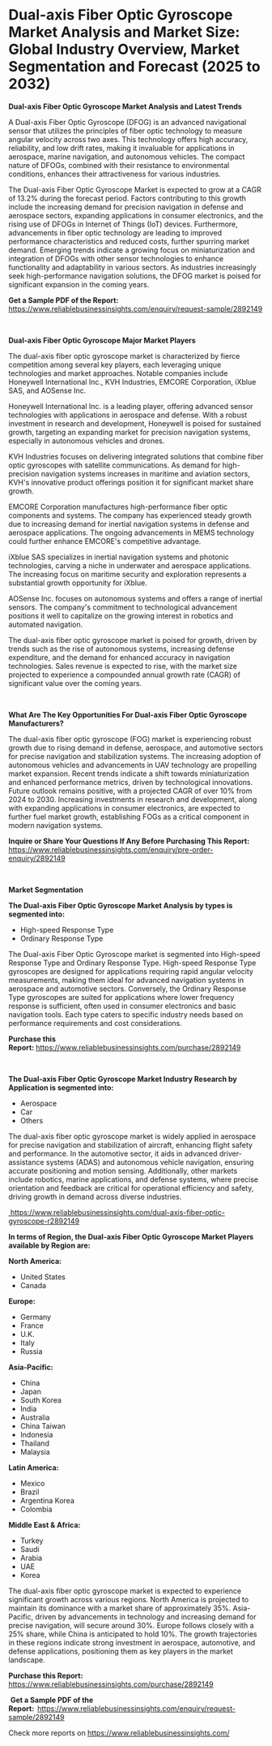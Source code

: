 <p><h1>Dual-axis Fiber Optic Gyroscope Market Analysis and Market Size: Global Industry Overview, Market Segmentation and Forecast (2025 to 2032)</h1></p><p><strong>Dual-axis Fiber Optic Gyroscope Market Analysis and Latest Trends</strong></p>
<p><p>A Dual-axis Fiber Optic Gyroscope (DFOG) is an advanced navigational sensor that utilizes the principles of fiber optic technology to measure angular velocity across two axes. This technology offers high accuracy, reliability, and low drift rates, making it invaluable for applications in aerospace, marine navigation, and autonomous vehicles. The compact nature of DFOGs, combined with their resistance to environmental conditions, enhances their attractiveness for various industries.</p><p>The Dual-axis Fiber Optic Gyroscope Market is expected to grow at a CAGR of 13.2% during the forecast period. Factors contributing to this growth include the increasing demand for precision navigation in defense and aerospace sectors, expanding applications in consumer electronics, and the rising use of DFOGs in Internet of Things (IoT) devices. Furthermore, advancements in fiber optic technology are leading to improved performance characteristics and reduced costs, further spurring market demand. Emerging trends indicate a growing focus on miniaturization and integration of DFOGs with other sensor technologies to enhance functionality and adaptability in various sectors. As industries increasingly seek high-performance navigation solutions, the DFOG market is poised for significant expansion in the coming years.</p></p>
<p><strong>Get a Sample PDF of the Report:&nbsp;</strong> <a href="https://www.reliablebusinessinsights.com/enquiry/request-sample/2892149?utm_campaign=2208&utm_medium=2&utm_source=Github&utm_content=ia&utm_term=15032025&utm_id=dual-axis-fiber-optic-gyroscope">https://www.reliablebusinessinsights.com/enquiry/request-sample/2892149</a></p>
<p>&nbsp;</p>
<p><strong>Dual-axis Fiber Optic Gyroscope Major Market Players</strong></p>
<p><p>The dual-axis fiber optic gyroscope market is characterized by fierce competition among several key players, each leveraging unique technologies and market approaches. Notable companies include Honeywell International Inc., KVH Industries, EMCORE Corporation, iXblue SAS, and AOSense Inc. </p><p>Honeywell International Inc. is a leading player, offering advanced sensor technologies with applications in aerospace and defense. With a robust investment in research and development, Honeywell is poised for sustained growth, targeting an expanding market for precision navigation systems, especially in autonomous vehicles and drones.</p><p>KVH Industries focuses on delivering integrated solutions that combine fiber optic gyroscopes with satellite communications. As demand for high-precision navigation systems increases in maritime and aviation sectors, KVH's innovative product offerings position it for significant market share growth.</p><p>EMCORE Corporation manufactures high-performance fiber optic components and systems. The company has experienced steady growth due to increasing demand for inertial navigation systems in defense and aerospace applications. The ongoing advancements in MEMS technology could further enhance EMCORE's competitive advantage.</p><p>iXblue SAS specializes in inertial navigation systems and photonic technologies, carving a niche in underwater and aerospace applications. The increasing focus on maritime security and exploration represents a substantial growth opportunity for iXblue.</p><p>AOSense Inc. focuses on autonomous systems and offers a range of inertial sensors. The company's commitment to technological advancement positions it well to capitalize on the growing interest in robotics and automated navigation.</p><p>The dual-axis fiber optic gyroscope market is poised for growth, driven by trends such as the rise of autonomous systems, increasing defense expenditure, and the demand for enhanced accuracy in navigation technologies. Sales revenue is expected to rise, with the market size projected to experience a compounded annual growth rate (CAGR) of significant value over the coming years.</p></p>
<p>&nbsp;</p>
<p><strong>What Are The Key Opportunities For Dual-axis Fiber Optic Gyroscope Manufacturers?</strong></p>
<p><p>The dual-axis fiber optic gyroscope (FOG) market is experiencing robust growth due to rising demand in defense, aerospace, and automotive sectors for precise navigation and stabilization systems. The increasing adoption of autonomous vehicles and advancements in UAV technology are propelling market expansion. Recent trends indicate a shift towards miniaturization and enhanced performance metrics, driven by technological innovations. Future outlook remains positive, with a projected CAGR of over 10% from 2024 to 2030. Increasing investments in research and development, along with expanding applications in consumer electronics, are expected to further fuel market growth, establishing FOGs as a critical component in modern navigation systems.</p></p>
<p><strong>Inquire or Share Your Questions If Any Before Purchasing This Report:</strong> <a href="https://www.reliablebusinessinsights.com/enquiry/pre-order-enquiry/2892149?utm_campaign=2208&utm_medium=2&utm_source=Github&utm_content=ia&utm_term=15032025&utm_id=dual-axis-fiber-optic-gyroscope">https://www.reliablebusinessinsights.com/enquiry/pre-order-enquiry/2892149</a></p>
<p>&nbsp;</p>
<p><strong>Market Segmentation</strong></p>
<p><strong>The Dual-axis Fiber Optic Gyroscope Market Analysis by types is segmented into:</strong></p>
<p><ul><li>High-speed Response Type</li><li>Ordinary Response Type</li></ul></p>
<p><p>The Dual-axis Fiber Optic Gyroscope market is segmented into High-speed Response Type and Ordinary Response Type. High-speed Response Type gyroscopes are designed for applications requiring rapid angular velocity measurements, making them ideal for advanced navigation systems in aerospace and automotive sectors. Conversely, the Ordinary Response Type gyroscopes are suited for applications where lower frequency response is sufficient, often used in consumer electronics and basic navigation tools. Each type caters to specific industry needs based on performance requirements and cost considerations.</p></p>
<p><strong>Purchase this Report:&nbsp;</strong><a href="https://www.reliablebusinessinsights.com/purchase/2892149?utm_campaign=2208&utm_medium=2&utm_source=Github&utm_content=ia&utm_term=15032025&utm_id=dual-axis-fiber-optic-gyroscope">https://www.reliablebusinessinsights.com/purchase/2892149</a></p>
<p>&nbsp;</p>
<p><strong>The Dual-axis Fiber Optic Gyroscope Market Industry Research by Application is segmented into:</strong></p>
<p><ul><li>Aerospace</li><li>Car</li><li>Others</li></ul></p>
<p><p>The dual-axis fiber optic gyroscope market is widely applied in aerospace for precise navigation and stabilization of aircraft, enhancing flight safety and performance. In the automotive sector, it aids in advanced driver-assistance systems (ADAS) and autonomous vehicle navigation, ensuring accurate positioning and motion sensing. Additionally, other markets include robotics, marine applications, and defense systems, where precise orientation and feedback are critical for operational efficiency and safety, driving growth in demand across diverse industries.</p></p>
<p><a href="https://www.reliablebusinessinsights.com/dual-axis-fiber-optic-gyroscope-r2892149?utm_campaign=2208&utm_medium=2&utm_source=Github&utm_content=ia&utm_term=15032025&utm_id=dual-axis-fiber-optic-gyroscope">&nbsp;https://www.reliablebusinessinsights.com/dual-axis-fiber-optic-gyroscope-r2892149</a></p>
<p><strong>In terms of Region, the Dual-axis Fiber Optic Gyroscope Market Players available by Region are:</strong></p>
<p>
    <p> <strong> North America: </strong>
        <ul>
            <li>United States</li>
            <li>Canada</li>
        </ul>
        </p> 
    <p> <strong> Europe: </strong>
        <ul>
            <li>Germany</li>
            <li>France</li>
            <li>U.K.</li>
            <li>Italy</li>
            <li>Russia</li>
        </ul>
        </p> 
    <p> <strong> Asia-Pacific: </strong>
        <ul>
            <li>China</li>
            <li>Japan</li>
            <li>South Korea</li>
            <li>India</li>
            <li>Australia</li>
            <li>China Taiwan</li>
            <li>Indonesia</li>
            <li>Thailand</li>
            <li>Malaysia</li>
        </ul>
        </p> 
    <p> <strong> Latin America: </strong>
        <ul>
            <li>Mexico</li>
            <li>Brazil</li>
            <li>Argentina Korea</li>
            <li>Colombia</li>
        </ul>
        </p> 
    <p> <strong> Middle East & Africa: </strong>
        <ul>
            <li>Turkey</li>
            <li>Saudi</li>
            <li>Arabia</li>
            <li>UAE</li>
            <li>Korea</li>
        </ul>
    </p>
    </p>
<p><p>The dual-axis fiber optic gyroscope market is expected to experience significant growth across various regions. North America is projected to maintain its dominance with a market share of approximately 35%. Asia-Pacific, driven by advancements in technology and increasing demand for precise navigation, will secure around 30%. Europe follows closely with a 25% share, while China is anticipated to hold 10%. The growth trajectories in these regions indicate strong investment in aerospace, automotive, and defense applications, positioning them as key players in the market landscape.</p></p>
<p><strong>Purchase this Report: </strong><a href="https://www.reliablebusinessinsights.com/purchase/2892149?utm_campaign=2208&utm_medium=2&utm_source=Github&utm_content=ia&utm_term=15032025&utm_id=dual-axis-fiber-optic-gyroscope">https://www.reliablebusinessinsights.com/purchase/2892149</a></p>
<p>&nbsp;<strong>Get a Sample PDF of the Report:&nbsp;&nbsp;</strong><a href="https://www.reliablebusinessinsights.com/enquiry/request-sample/2892149?utm_campaign=2208&utm_medium=2&utm_source=Github&utm_content=ia&utm_term=15032025&utm_id=dual-axis-fiber-optic-gyroscope">https://www.reliablebusinessinsights.com/enquiry/request-sample/2892149</a></p>
<p><strong></strong></p>
<p>Check more reports on <a href="https://www.reliablebusinessinsights.com/?utm_campaign=2208&utm_medium=2&utm_source=Github&utm_content=ia&utm_term=15032025&utm_id=dual-axis-fiber-optic-gyroscope">https://www.reliablebusinessinsights.com/</a></p>